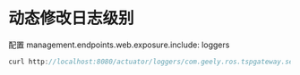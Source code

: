 # 动态修改日志级别

配置 management.endpoints.web.exposure.include: loggers

```java
curl http://localhost:8080/actuator/loggers/com.geely.ros.tspgateway.security.TspWebFilter -i -X POST -D '{"configuredLevel":"DEBUG"}' --header "Content-Type:application/json"
```